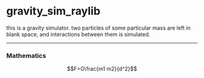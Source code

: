 # gravity_sim_raylib

this is a gravity simulator. two particles of some particular mass are left in blank space, and interactions between them is simulated.

---

### Mathematics

$$F=G\frac{m1 m2}{d^2}$$
